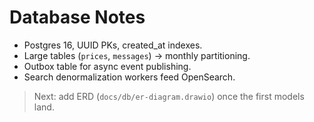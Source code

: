 # Database Notes

- Postgres 16, UUID PKs, created_at indexes.
- Large tables (`prices`, `messages`) → monthly partitioning.
- Outbox table for async event publishing.
- Search denormalization workers feed OpenSearch.

> Next: add ERD (`docs/db/er-diagram.drawio`) once the first models land.
